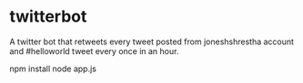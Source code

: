 # twitterbot
A twitter bot that retweets every tweet posted from joneshshrestha account and #helloworld tweet every once in an hour.

npm install
node app.js
